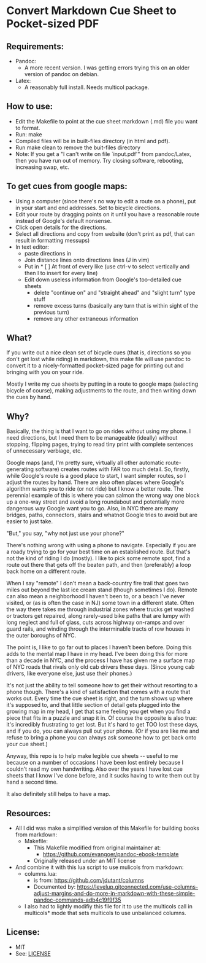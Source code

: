 # Convert Markdown Cue Sheet to Pocket-sized PDF


## Requirements:
* Pandoc:
	* A more recent version. I was getting errors trying this on an older version of pandoc on debian.
* Latex:
	* A reasonably full install. Needs multicol package.

## How to use:
* Edit the Makefile to point at the cue sheet markdown (.md) file you want to format.
* Run: make
* Compiled files will be in built-files directory (in html and pdf).
* Run make clean to remove the buit-files directory
* Note: If you get a "I can't write on file `input.pdf'" from pandoc/Latex, then you have run out of memory. Try closing software, rebooting, increasing swap, etc.


## To get cues from google maps:
* Using a computer (since there's no way to edit a route on a phone), put in your start and end addresses. Set to bicycle directions.
* Edit your route by dragging points on it until you have a reasonable route instead of Google's default nonsense.
* Click open details for the directions.
* Select all directions and copy from website (don't print as pdf, that can result in formatting messups) 
* In text editor:
	* paste directions in
	* Join distance lines onto directions lines (J in vim)
	* Put in * [ ] At front of every like (use ctrl-v to select vertically and then I to insert for every line)
	* Edit down useless information from Google's too-detailed cue sheets
		* delete "continue on" and "straight ahead" and "slight turn" type stuff
		* remove excess turns (basically any turn that is within sight of the previous turn)
		* remove any other extraneous information


## What?
If you write out a nice clean set of bicycle cues (that is, directions
so you don't get lost while riding) in markdown, this make file will
use pandoc to convert it to a nicely-formatted pocket-sized page for
printing out and bringing with you on your ride.

Mostly I write my cue sheets by putting in a route to google maps
(selecting bicycle of course), making adjustments to the route, and
then writing down the cues by hand. 

## Why?
Basically, the thing is that I want to go on rides without using my
phone. I need directions, but I need them to be manageable (ideally)
without stopping, flipping pages, trying to read tiny print with
complete sentences of unnecessary verbiage, etc.

Google maps (and, I'm pretty sure, virtually all other automatic
route-generating software) creates routes with FAR too much detail. 
So, firstly, while Google's route is a good place to start, I want
simpler routes, so I adjust the routes by hand. 
There are also often places where Google's algorithm wants you to ride
(or not ride) but I know a better route. The perennial example of this
is where you can salmon the wrong way one block up a one-way street and avoid
a long roundabout and potentially more dangerous way Google want you
to go. Also, in NYC there are many bridges, paths, connectors, stairs
and whatnot Google tries to avoid but are easier to just take.

"But," you say, "why not just use your phone?" 

There's nothing wrong with using a phone to navigate. Especially if
you are a roady trying to go for your best time on an established
route. But that's not the kind of riding I do (mostly). I like to pick
some remote spot, find a route out there that gets off the beaten
path, and then (preferably) a loop back home on a different route.

When I say "remote" I don't mean a back-country fire trail that goes
two miles out beyond the last ice cream stand (though sometimes I do).
Remote can also mean a neighborhood I haven't been to, or a beach I've
never visited, or (as is often the case in NJ) some town in a different
state. Often the way there takes me through industrial zones where
trucks get washed or tractors get repaired, along rarely-used bike
paths that are lumpy with long neglect and full of glass, cuts across
highway on-ramps and over guard rails, and winding through the
interminable tracts of row houses in the outer boroughs of NYC.

The point is, I like to go far out to places I haven't been before.
Doing this adds to the mental map I have in my head. I've been doing
this for more than a decade in NYC, and the process I have has given
me a surface map of NYC roads that rivals only old cab drivers these
days. (Since young cab drivers, like everyone else, just use their
phones.)

It's not just the ability to tell someone how to get their without
resorting to a phone though. There's a kind of satisfaction that comes
with a route that works out. Every time the cue sheet is right, and
the turn shows up where it's supposed to, and that little section of
detail gets plugged into the growing map in my head, I get that same
feeling you get when you find a piece that fits in a puzzle and snap
it in. Of course the opposite is also true: it's incredibly
frustrating to get lost. But it's hard to get TOO lost these days, and
if you do, you can always pull out your phone. (Or if you are like me
and refuse to bring a phone you can always ask someone how to get back
onto your cue sheet.)

Anyway, this repo is to help make legible cue sheets -- useful to me
because on a number of occasions I have been lost entirely because
I couldn't read my own handwriting. Also over the years I have lost
cue sheets that I know I've done before, and it sucks having to write
them out by hand a second time.

It also definitely still helps to have a map.


## Resources:
* All I did was make a simplified version of this Makefile for building books from markdown:
	* Makefile:
		* This Makefile modified from original maintainer at:
			* https://github.com/evangoer/pandoc-ebook-template
		* Originally released under an MIT license
* And combine it with this lua script to use mulicols from markdown:
	* columns.lua:
		* is from: https://github.com/jdutant/columns
		* Documented by: https://levelup.gitconnected.com/use-columns-adjust-margins-and-do-more-in-markdown-with-these-simple-pandoc-commands-adb4c19f9f35
	* I also had to lightly modifiy this file for it to use the multicols call in multicols* mode that sets multicols to use unbalanced columns.


## License:
* MIT
* See: [LICENSE](./LICENSE)






